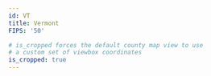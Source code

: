 ```yaml
---
id: VT
title: Vermont
FIPS: '50'

# is_cropped forces the default county map view to use
# a custom set of viewbox coordinates
is_cropped: true
---
```

